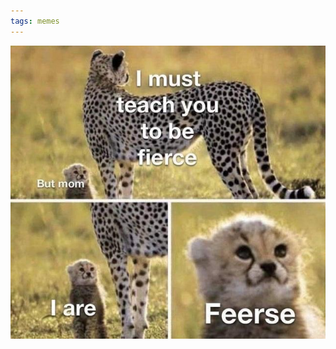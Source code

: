```yaml
---
tags: memes
---
```


![feerse](https://raw.githubusercontent.com/muneer78/muneer78.github.io/master/images/feerse.jpg)



